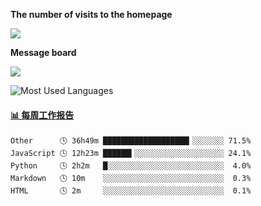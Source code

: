 **The number of visits to the homepage**


[![](https://count.getloli.com/get/@SmaIIstars.github.readme)](https://count.getloli.com/)


**Message board**


[![](https://chat.getloli.com/room/@SmaIIstars.github/svg?width=600&height=100&limit=20&theme=light&fontSize=14)](https://chat.getloli.com/room/@SmaIIstars.github)


![Most Used Languages](https://github-readme-stats.vercel.app/api/top-langs/?username=SmaIIstars&theme=dark&layout=compact)

<!-- waka-box start -->
#### <a href="https://gist.github.com/7bedf98e5eb1c9dafa176cc06c2428a5" target="_blank">📊 每周工作报告</a>
```text
Other      🕓 36h49m ███████████████████▎░░░░░░░ 71.5%
JavaScript 🕓 12h23m ██████▍░░░░░░░░░░░░░░░░░░░░ 24.1%
Python     🕓 2h2m   █░░░░░░░░░░░░░░░░░░░░░░░░░░  4.0%
Markdown   🕓 10m    ░░░░░░░░░░░░░░░░░░░░░░░░░░░  0.3%
HTML       🕓 2m     ░░░░░░░░░░░░░░░░░░░░░░░░░░░  0.1%
```
<!-- Powered by https://github.com/journey-ad/waka-box-go . -->
<!-- waka-box end -->
